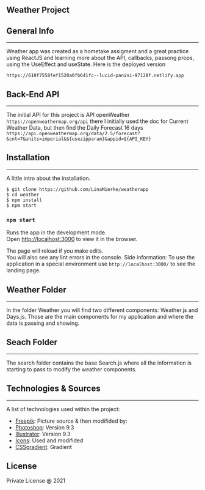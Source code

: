 ## Weather Project

## General Info

---

Weather app was created as a hometake assigment and a great practice using ReactJS and learning more about the API, callbacks, passong props, using the UseEffect and useState. Here is the deployed version

```
https://610f7558fef1520a0fb641fc--lucid-panini-97128f.netlify.app

```

## Back-End API

---

The initial API for this project is API openWeather `https://openweathermap.org/api` there I initially used the doc for Current Weather Data, but then find the Daily Forecast 16 days `https://api.openweathermap.org/data/2.5/forecast?&cnt=7&units=imperial&${usezipparam}&appid=${API_KEY} `

## Installation

---

A little intro about the installation.

```
$ git clone https://github.com/LinaMierke/weatherapp
$ cd weather
$ npm install
$ npm start
```
### `npm start`

Runs the app in the development mode.\
Open [http://localhost:3000](http://localhost:3000) to view it in the browser.

The page will reload if you make edits.\
You will also see any lint errors in the console.
Side information: To use the application in a special environment use `http://localhost:3000/` to see the landing page.

## Weather Folder

---

In the folder Weather you will find two different components: Weather.js and Days.js. Those are the main components for my application and where the data is passing and showing.

## Seach Folder

---

The search folder contains the base Search.js where all the information is starting to pass to modify the weather components.

## Technologies & Sources

---

A list of technologies used within the project:

- [Freepik](https://www.freepik.com/psd/banner): Picture source & then modifided by:
- [Photoshop](https://adobecloud.com): Version 9.3
- [Illustrator](https://adobecloud.com): Version 9.3
- [Icons](https://fontawesome.com/v5.15/how-to-use/on-the-web/using-with/react): Used and modifided
- [CSSgradient](https://cssgradient.io/): Gradient

## License

Private License @ 2021